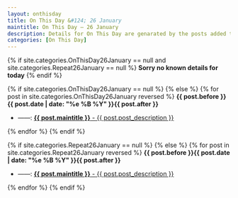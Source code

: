 ```yaml
---
layout: onthisday
title: On This Day &#124; 26 January
maintitle: On This Day — 26 January
description: Details for On This Day are genarated by the posts added to the website so the content is subject to changes/updates over time.
categories: [On This Day]
---
```


{% if site.categories.OnThisDay26January == null and site.categories.Repeat26January == null %}
<strong>Sorry no known details for today</strong>
{% endif %}

{% if site.categories.OnThisDay26January == null %}
{% else %}
{% for post in site.categories.OnThisDay26January reversed %}
<strong>{{ post.before }}{{ post.date | date: "%e %B %Y" }}{{ post.after }}</strong>
<ul>
<li> ——: <a href="{{ post.url }}"><strong>{{ post.maintitle }}</strong> - {{ post.post_description }}</a></li>
</ul>
{% endfor %}
{% endif %}

{% if site.categories.Repeat26January == null %}
{% else %}
{% for post in site.categories.Repeat26January reversed %}
<strong>{{ post.before }}{{ post.date | date: "%e %B %Y" }}{{ post.after }}</strong>
<ul>
<li> ——: <a href="{{ post.url }}"><strong>{{ post.maintitle }}</strong> - {{ post.post_description }}</a></li>
</ul>
{% endfor %}
{% endif %}
